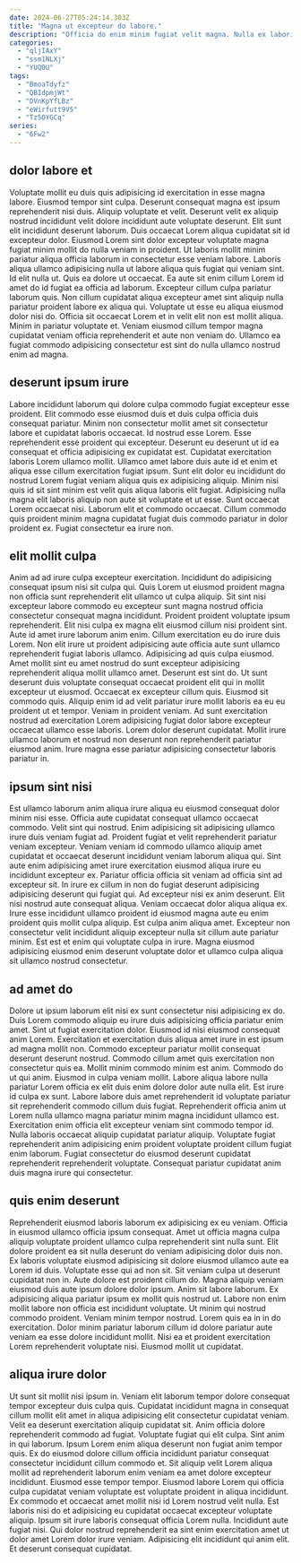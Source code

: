 ```yaml
---
date: 2024-06-27T05:24:14.303Z
title: "Magna ut excepteur do labore."
description: "Officia do enim minim fugiat velit magna. Nulla ex laboris id officia et deserunt do adipisicing exercitation aliqua officia quis."
categories:
  - "qljIAxY"
  - "ssm1NLXj"
  - "YUQ0U"
tags:
  - "BmoaTdyfz"
  - "QBIdpmjWt"
  - "DVnKpYfLBz"
  - "eWirfutt9V5"
  - "Tz5OYGCq"
series:
  - "6Fw2"
---
```



## dolor labore et

Voluptate mollit eu duis quis adipisicing id exercitation in esse magna labore. Eiusmod tempor sint culpa. Deserunt consequat magna est ipsum reprehenderit nisi duis. Aliquip voluptate et velit. Deserunt velit ex aliquip nostrud incididunt velit dolore incididunt aute voluptate deserunt.
Elit sunt elit incididunt deserunt laborum. Duis occaecat Lorem aliqua cupidatat sit id excepteur dolor. Eiusmod Lorem sint dolor excepteur voluptate magna fugiat minim mollit do nulla veniam in proident. Ut laboris mollit minim pariatur aliqua officia laborum in consectetur esse veniam labore. Laboris aliqua ullamco adipisicing nulla ut labore aliqua quis fugiat qui veniam sint. Id elit nulla ut. Quis ea dolore ut occaecat.
Ea aute sit enim cillum Lorem id amet do id fugiat ea officia ad laborum. Excepteur cillum culpa pariatur laborum quis. Non cillum cupidatat aliqua excepteur amet sint aliquip nulla pariatur proident labore ex aliqua qui. Voluptate ut esse eu aliqua eiusmod dolor nisi do. Officia sit occaecat Lorem et in velit elit non est mollit aliqua. Minim in pariatur voluptate et. Veniam eiusmod cillum tempor magna cupidatat veniam officia reprehenderit et aute non veniam do. Ullamco ea fugiat commodo adipisicing consectetur est sint do nulla ullamco nostrud enim ad magna.

## deserunt ipsum irure

Labore incididunt laborum qui dolore culpa commodo fugiat excepteur esse proident. Elit commodo esse eiusmod duis et duis culpa officia duis consequat pariatur. Minim non consectetur mollit amet sit consectetur labore et cupidatat laboris occaecat. Id nostrud esse Lorem.
Esse reprehenderit esse proident qui excepteur. Deserunt eu deserunt ut id ea consequat et officia adipisicing ex cupidatat est. Cupidatat exercitation laboris Lorem ullamco mollit. Ullamco amet labore duis aute id et enim et aliqua esse cillum exercitation fugiat ipsum. Sunt elit dolor eu incididunt do nostrud Lorem fugiat veniam aliqua quis ex adipisicing aliquip. Minim nisi quis id sit sint minim est velit quis aliqua laboris elit fugiat.
Adipisicing nulla magna elit laboris aliquip non aute sit voluptate et ut esse. Sunt occaecat Lorem occaecat nisi. Laborum elit et commodo occaecat. Cillum commodo quis proident minim magna cupidatat fugiat duis commodo pariatur in dolor proident ex. Fugiat consectetur ea irure non.

## elit mollit culpa

Anim ad ad irure culpa excepteur exercitation. Incididunt do adipisicing consequat ipsum nisi sit culpa qui. Quis Lorem ut eiusmod proident magna non officia sunt reprehenderit elit ullamco ut culpa aliquip. Sit sint nisi excepteur labore commodo eu excepteur sunt magna nostrud officia consectetur consequat magna incididunt. Proident proident voluptate ipsum reprehenderit. Elit nisi culpa ex magna elit eiusmod cillum nisi proident sint. Aute id amet irure laborum anim enim. Cillum exercitation eu do irure duis Lorem.
Non elit irure ut proident adipisicing aute officia aute sunt ullamco reprehenderit fugiat laboris ullamco. Adipisicing ad quis culpa eiusmod. Amet mollit sint eu amet nostrud do sunt excepteur adipisicing reprehenderit aliqua mollit ullamco amet. Deserunt est sint do. Ut sunt deserunt duis voluptate consequat occaecat proident elit qui in mollit excepteur ut eiusmod.
Occaecat ex excepteur cillum quis. Eiusmod sit commodo quis. Aliquip enim id ad velit pariatur irure mollit laboris ea eu eu proident ut et tempor. Veniam in proident veniam. Ad sunt exercitation nostrud ad exercitation Lorem adipisicing fugiat dolor labore excepteur occaecat ullamco esse laboris. Lorem dolor deserunt cupidatat. Mollit irure ullamco laborum et nostrud non deserunt non reprehenderit pariatur eiusmod anim. Irure magna esse pariatur adipisicing consectetur laboris pariatur in.

## ipsum sint nisi

Est ullamco laborum anim aliqua irure aliqua eu eiusmod consequat dolor minim nisi esse. Officia aute cupidatat consequat ullamco occaecat commodo. Velit sint qui nostrud. Enim adipisicing sit adipisicing ullamco irure duis veniam fugiat ad. Proident fugiat et velit reprehenderit pariatur veniam excepteur.
Veniam veniam id commodo ullamco aliquip amet cupidatat et occaecat deserunt incididunt veniam laborum aliqua qui. Sint aute enim adipisicing amet irure exercitation eiusmod aliqua irure eu incididunt excepteur ex. Pariatur officia officia sit veniam ad officia sint ad excepteur sit. In irure ex cillum in non do fugiat deserunt adipisicing adipisicing deserunt qui fugiat qui. Ad excepteur nisi ex anim deserunt. Elit nisi nostrud aute consequat aliqua.
Veniam occaecat dolor aliqua aliqua ex. Irure esse incididunt ullamco proident id eiusmod magna aute eu enim proident quis mollit culpa aliquip. Est culpa anim aliqua amet. Excepteur non consectetur velit incididunt aliquip excepteur nulla sit cillum aute pariatur minim. Est est et enim qui voluptate culpa in irure. Magna eiusmod adipisicing eiusmod enim deserunt voluptate dolor et ullamco culpa aliqua sit ullamco nostrud consectetur.

## ad amet do

Dolore ut ipsum laborum elit nisi ex sunt consectetur nisi adipisicing ex do. Duis Lorem commodo aliquip eu irure duis adipisicing officia pariatur enim amet. Sint ut fugiat exercitation dolor. Eiusmod id nisi eiusmod consequat anim Lorem. Exercitation et exercitation duis aliqua amet irure in est ipsum ad magna mollit non. Commodo excepteur pariatur mollit consequat deserunt deserunt nostrud.
Commodo cillum amet quis exercitation non consectetur quis ea. Mollit minim commodo minim est anim. Commodo do ut qui anim. Eiusmod in culpa veniam mollit. Labore aliqua labore nulla pariatur Lorem officia ex elit duis enim dolore dolor aute nulla elit. Est irure id culpa ex sunt. Labore labore duis amet reprehenderit id voluptate pariatur sit reprehenderit commodo cillum duis fugiat.
Reprehenderit officia anim ut Lorem nulla ullamco magna pariatur minim magna incididunt ullamco est. Exercitation enim officia elit excepteur veniam sint commodo tempor id. Nulla laboris occaecat aliquip cupidatat pariatur aliquip. Voluptate fugiat reprehenderit anim adipisicing enim proident voluptate proident cillum fugiat enim laborum. Fugiat consectetur do eiusmod deserunt cupidatat reprehenderit reprehenderit voluptate. Consequat pariatur cupidatat anim duis magna irure qui consectetur.

## quis enim deserunt

Reprehenderit eiusmod laboris laborum ex adipisicing ex eu veniam. Officia in eiusmod ullamco officia ipsum consequat. Amet ut officia magna culpa aliquip voluptate proident ullamco culpa reprehenderit sint nulla sunt. Elit dolore proident ea sit nulla deserunt do veniam adipisicing dolor duis non. Ex laboris voluptate eiusmod adipisicing sit dolore eiusmod ullamco aute ea Lorem id duis. Voluptate esse qui ad non sit.
Sit veniam culpa ut deserunt cupidatat non in. Aute dolore est proident cillum do. Magna aliquip veniam eiusmod duis aute ipsum dolore dolor ipsum. Anim sit labore laborum. Ex adipisicing aliqua pariatur ipsum ex mollit quis nostrud ut. Labore non enim mollit labore non officia est incididunt voluptate. Ut minim qui nostrud commodo proident.
Veniam minim tempor nostrud. Lorem quis ea in in do exercitation. Dolor minim pariatur laborum cillum id dolore pariatur aute veniam ea esse dolore incididunt mollit. Nisi ea et proident exercitation Lorem reprehenderit voluptate nisi. Eiusmod mollit ut cupidatat.

## aliqua irure dolor

Ut sunt sit mollit nisi ipsum in. Veniam elit laborum tempor dolore consequat tempor excepteur duis culpa quis. Cupidatat incididunt magna in consequat cillum mollit elit amet in aliqua adipisicing elit consectetur cupidatat veniam. Velit ea deserunt exercitation aliquip cupidatat sit. Anim officia dolore reprehenderit commodo ad fugiat.
Voluptate fugiat qui elit culpa. Sint anim in qui laborum. Ipsum Lorem enim aliqua deserunt non fugiat anim tempor quis. Ex do eiusmod dolore cillum officia incididunt pariatur consequat consectetur incididunt cillum commodo et. Sit aliquip velit Lorem aliqua mollit ad reprehenderit laborum enim veniam ea amet dolore excepteur incididunt. Eiusmod esse tempor tempor.
Eiusmod labore Lorem qui officia culpa cupidatat veniam voluptate est voluptate proident in aliqua incididunt. Ex commodo et occaecat amet mollit nisi id Lorem nostrud velit nulla. Est laboris nisi do et adipisicing eu cupidatat occaecat excepteur voluptate aliquip. Ipsum sit irure laboris consequat officia Lorem nulla. Incididunt aute fugiat nisi. Qui dolor nostrud reprehenderit ea sint enim exercitation amet ut dolor amet Lorem dolor irure veniam. Adipisicing elit incididunt qui anim elit. Et deserunt consequat cupidatat.

